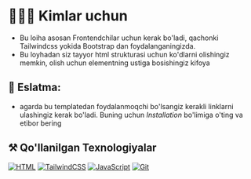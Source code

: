 # 👨🏻‍💻 Kimlar uchun
- Bu loiha asosan Frontendchilar uchun kerak bo'ladi, qachonki Tailwindcss yokida Bootstrap dan foydalanganingizda.
- Bu loyhadan siz tayyor html strukturasi uchun ko'dlarni olishingiz memkin, olish uchun elementning ustiga bosishingiz kifoya
## 📝 Eslatma:
- agarda bu templatedan foydalanmoqchi bo'lsangiz kerakli linklarni ulashingiz kerak bo'ladi. Buning uchun *Installation* bo'limiga o'ting va etibor bering
## ⚒️ Qo'llanilgan Texnologiyalar
[![HTML](https://img.shields.io/badge/-HTML-E34F26?style=flat-square&logo=html5&logoColor=white)](https://developer.mozilla.org/en-US/docs/Web/HTML) 
[![TailwindCSS](https://img.shields.io/badge/-TailwindCSS-06B6D4?style=flat-square&logo=tailwindcss&logoColor=white)](https://tailwindcss.com/)
[![JavaScript](https://img.shields.io/badge/-JavaScript-F7DF1E?style=flat-square&logo=javascript&logoColor=black)](https://developer.mozilla.org/en-US/docs/Web/JavaScript)
[![Git](https://img.shields.io/badge/-Git-F05032?style=flat-square&logo=git&logoColor=white)](https://git-scm.com/)

